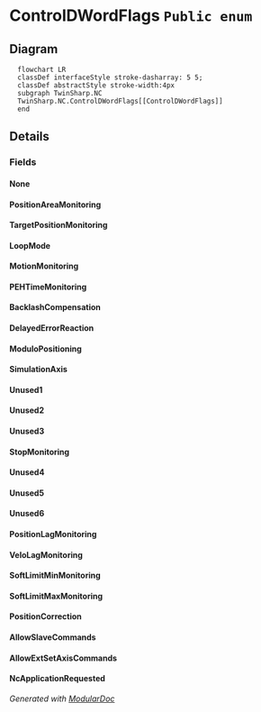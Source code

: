 # ControlDWordFlags `Public enum`

## Diagram
```mermaid
  flowchart LR
  classDef interfaceStyle stroke-dasharray: 5 5;
  classDef abstractStyle stroke-width:4px
  subgraph TwinSharp.NC
  TwinSharp.NC.ControlDWordFlags[[ControlDWordFlags]]
  end
```

## Details
### Fields
#### None


#### PositionAreaMonitoring


#### TargetPositionMonitoring


#### LoopMode


#### MotionMonitoring


#### PEHTimeMonitoring


#### BacklashCompensation


#### DelayedErrorReaction


#### ModuloPositioning


#### SimulationAxis


#### Unused1


#### Unused2


#### Unused3


#### StopMonitoring


#### Unused4


#### Unused5


#### Unused6


#### PositionLagMonitoring


#### VeloLagMonitoring


#### SoftLimitMinMonitoring


#### SoftLimitMaxMonitoring


#### PositionCorrection


#### AllowSlaveCommands


#### AllowExtSetAxisCommands


#### NcApplicationRequested


*Generated with* [*ModularDoc*](https://github.com/hailstorm75/ModularDoc)
